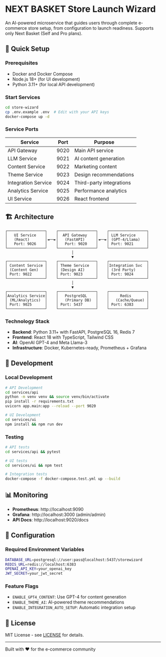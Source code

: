 # NEXT BASKET Store Launch Wizard

An AI-powered microservice that guides users through complete e-commerce store setup, from configuration to launch readiness. Supports only Next Basket (Self and Pro plans).

## 🚀 Quick Setup

### Prerequisites
- Docker and Docker Compose
- Node.js 18+ (for UI development)
- Python 3.11+ (for local API development)

### Start Services
```bash
cd store-wizard
cp .env.example .env  # Edit with your API keys
docker-compose up -d
```

### Service Ports
| Service | Port | Purpose |
|---------|------|---------|
| API Gateway | 9020 | Main API service |
| LLM Service | 9021 | AI content generation |
| Content Service | 9022 | Marketing content |
| Theme Service | 9023 | Design recommendations |
| Integration Service | 9024 | Third-party integrations |
| Analytics Service | 9025 | Performance analytics |
| UI Service | 9026 | React frontend |

## 🏗️ Architecture

```
┌─────────────────┐    ┌─────────────────┐    ┌─────────────────┐
│   UI Service    │    │  API Gateway    │    │ LLM Service     │
│   (React)       │◄──►│   (FastAPI)     │◄──►│ (GPT-4/Llama)   │
│   Port: 9026    │    │   Port: 9020    │    │ Port: 9021      │
└─────────────────┘    └─────────────────┘    └─────────────────┘
                              │
                              ▼
┌─────────────────┐    ┌─────────────────┐    ┌─────────────────┐
│ Content Service │    │ Theme Service   │    │Integration Svc  │
│ (Content Gen)   │    │ (Design AI)     │    │ (3rd Party)     │
│ Port: 9022      │    │ Port: 9023      │    │ Port: 9024      │
└─────────────────┘    └─────────────────┘    └─────────────────┘
                              │
                              ▼
┌─────────────────┐    ┌─────────────────┐    ┌─────────────────┐
│Analytics Service│    │   PostgreSQL    │    │     Redis       │
│ (ML/Analytics)  │    │   (Primary DB)  │    │   (Cache/Queue) │
│ Port: 9025      │    │ Port: 5437      │    │ Port: 6383      │
└─────────────────┘    └─────────────────┘    └─────────────────┘
```

### Technology Stack
- **Backend**: Python 3.11+ with FastAPI, PostgreSQL 16, Redis 7
- **Frontend**: React 18 with TypeScript, Tailwind CSS
- **AI**: OpenAI GPT-4 and Meta Llama-3
- **Infrastructure**: Docker, Kubernetes-ready, Prometheus + Grafana



## 🧪 Development

### Local Development
```bash
# API Development
cd services/api
python -m venv venv && source venv/bin/activate
pip install -r requirements.txt
uvicorn app.main:app --reload --port 9020

# UI Development
cd services/ui
npm install && npm run dev
```

### Testing
```bash
# API tests
cd services/api && pytest

# UI tests
cd services/ui && npm test

# Integration tests
docker-compose -f docker-compose.test.yml up --build
```

## 📊 Monitoring

- **Prometheus**: http://localhost:9090
- **Grafana**: http://localhost:3000 (admin/admin)
- **API Docs**: http://localhost:9020/docs

## 🔧 Configuration

### Required Environment Variables
```bash
DATABASE_URL=postgresql://user:pass@localhost:5437/storewizard
REDIS_URL=redis://localhost:6383
OPENAI_API_KEY=your_openai_key
JWT_SECRET=your_jwt_secret
```

### Feature Flags
- `ENABLE_GPT4_CONTENT`: Use GPT-4 for content generation
- `ENABLE_THEME_AI`: AI-powered theme recommendations
- `ENABLE_INTEGRATION_AUTO_SETUP`: Automatic integration setup


## 📜 License

MIT License - see [LICENSE](LICENSE) for details.

---

Built with ❤️ for the e-commerce community 